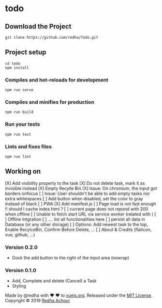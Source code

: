 # todo 

## Download the Project
```
git clone https://github.com/redha/Todo.git
```

## Project setup
```
cd todo
npm install
```

### Compiles and hot-reloads for development
```
npm run serve
```

### Compiles and minifies for production
```
npm run build
```

### Run your tests
```
npm run test
```

### Lints and fixes files
```
npm run lint
```

## Working on
[X] Add visibility property to the task
[X] Do not delete task, mark it as invisible instead
[X] Empty Recylle Bin
[X] Issue: On chromium, the input got borders onfocus 
[ ] Issue: User shouldn't be able to add empty tasks nor extra whitespaces
[ ] Add button when disabled, set the color to gray instead of black
[ ] PWA
    [X] Add manifest.js
    [ ] Page load is not fast enough !! should I cache index.html ?
    [ ] current page does not repond with 200 when offline
    [ ] Unable to fetch start URL via service worker (related with )
    [ ] Offline Intgration 
    [ ] .... list all functionalities here
[ ] persist all data in Database (or any other storage)
[ ] Options: Add newest task to the top, Enable RecylceBin, Confirm Before Delete, ...
[ ] About & Credits (flaticon, vue, github, ...)

### Version 0.2.0 
* Dock the add button to the right of the input area (nowrap)

### Version 0.1.0 
* Add, Complete and delete (Cancel) a Task
* Styling

Made by @redha with ♥ ♥ to [vuejs.org](https://vuejs.org).
Released under the [MIT License](https://opensource.org/licenses/MIT).
Copyright © 2019 [Redha Achour](https://github.com/redha)
